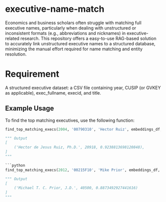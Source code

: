 # executive-name-match
Economics and business scholars often struggle with matching full executive names, particularly when dealing with unstructured or inconsistent formats (e.g., abbreviations and nicknames) in executive-related research. This repository offers a easy-to-use RAG-based solution to accurately link unstructured executive names to a structured database, minimizing the manual effort required for name matching and entity resolution.

# Requirement
A structured executive dataset: a CSV file containing year, CUSIP (or GVKEY as applicable), exec_fullname, execid, and title.

## Example Usage

To find the top matching executives, use the following function:

```python
find_top_matching_execs(2004, '00790310', 'Hector Ruiz', embeddings_df, name_list)

""" Output
[
    ('Hector de Jesus Ruiz, Ph.D.', 20918, 0.9238813698120848),
]
"""

```python
find_top_matching_execs(2012, '00215F10', 'Mike Prior', embeddings_df, name_list)

""" Output
[
    ('Michael T. C. Prior, J.D.', 40500, 0.8873492927441616)
]
"""
